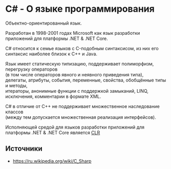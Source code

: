 # C# - О языке программирования

Объектно-ориентированный язык.  
  
Разработан в 1998-2001 годах Microsoft как язык разработки приложений для платформы .NET & .NET Core.  
  
C# относится к семье языков с C-подобным синтаксисом, из них его синтаксис наиболее близок к C++ и Java.  
  
Язык имеет статическую типизацию, поддерживает полиморфизм, перегрузку операторов  
(в том числе операторов явного и неявного приведения типа),  
делегаты, атрибуты, события, переменные, свойства, обобщённые типы и методы,  
итераторы, анонимные функции с поддержкой замыканий, LINQ, исключения, комментарии в формате XML.
  
C# в отличие от C++ не поддерживает множественное наследование классов  
(между тем допускается множественная реализация интерфейсов).
  
Исполняющей средой для языков разработки приложений для платформы .NET & .NET Core является
[CLR](https://ru.wikipedia.org/wiki/Common_Language_Runtime)

## Источники

+ https://ru.wikipedia.org/wiki/C_Sharp